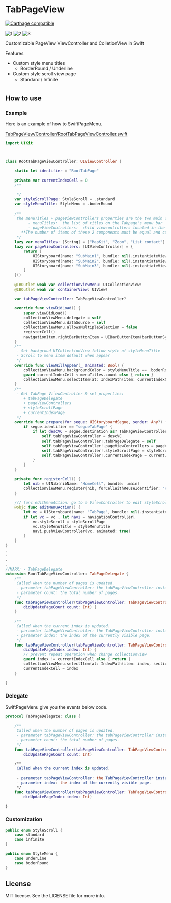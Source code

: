 TabPageView
===================================


[![Carthage compatible](https://img.shields.io/badge/Carthage-compatible-4BC51D.svg?style=flat)](https://github.com/hsylife/SwiftyPickerPopover)

![1](https://github.com/xuantrieu0810/TabPageView/blob/main/screen-shot/tabpage-border-menu.png)
![2](https://github.com/xuantrieu0810/TabPageView/blob/main/screen-shot/tabpage-underline-menu.png)
![3](https://github.com/xuantrieu0810/TabPageView/blob/main/screen-shot/setting-tabpage.png)

Customizable PageView ViewController and ColletionView in Swift

Features


- Custom style menu titles
  + BorderRound / Underline
- Custom style scroll view page
  + Standard / Infinite
#
## How to use

### Example

Here is an example of how to SwiftPageMenu.

[TabPageView/Controller/RootTabPageViewController.swift](https://github.com/xuantrieu0810/TabPageView/blob/main/TabPageView/Controller/RootTabPageViewController.swift)

```swift
import UIKit



class RootTabPageViewController: UIViewController {
    
    static let identifier = "RootTabPage"
    
    private var currentIndexCell = 0
    /**
     
     */
    var styleScrollPage: StyleScroll = .standard
    var styleMenuTitle: StyleMenu = .boderRound
    
    /**
     the menuTitles + pageViewControllers properties are the two main components of the Tabpage
          - menuTitles:  the list of titles on the Tabpage's menu bar
          - pageViewControllers:  child viewcontrollers located in the Tabpage corresponding to the titles on the menu bar
       **The number of items of these 2 components must be equal and correspond to each other in terms of position in the array
     */
    lazy var menuTitles: [String] = ["MapKit", "Zoom", "List contact"]
    lazy var pageViewControllers: [UIViewController] = {
        return [
            UIStoryboard(name: "SubMain1", bundle: nil).instantiateViewController(withIdentifier: "FirstViewController") as! FirstViewController,
            UIStoryboard(name: "SubMain2", bundle: nil).instantiateViewController(withIdentifier: "SecondViewController") as! SecondViewController,
            UIStoryboard(name: "SubMain3", bundle: nil).instantiateViewController(withIdentifier: "ThirdViewController") as! ThirdViewController
        ]
    }()
    
    @IBOutlet weak var collectionViewMenu: UICollectionView!
    @IBOutlet weak var containerView: UIView!
    
    var tabPageViewController: TabPageViewController?
    
    override func viewDidLoad() {
        super.viewDidLoad()
        collectionViewMenu.delegate = self
        collectionViewMenu.dataSource = self
        collectionViewMenu.allowsMultipleSelection = false
        registerCell()
        navigationItem.rightBarButtonItem = UIBarButtonItem(barButtonSystemItem: .edit, target: self, action: #selector(editMenuAction))
    }
    /**
     - Set backgroud UICollectionView follow style of styleMenuTitle
     - Scroll to menu item default when appear
     */
    override func viewWillAppear(_ animated: Bool) {
        collectionViewMenu.backgroundColor = styleMenuTitle == .boderRound ? .blue : .white
        guard currentIndexCell < menuTitles.count else { return }
        collectionViewMenu.selectItem(at: IndexPath(item: currentIndexCell, section: 0), animated: true, scrollPosition: .centeredHorizontally)
    }
    /**
     - Get TabPage VỉewController & set properties:
        + tabPageDelegate
        + pageViewControllers
        + styleScrollPage
        + currentIndexPage
     */
    override func prepare(for segue: UIStoryboardSegue, sender: Any?) {
        if segue.identifier == "segueTabPage" {
            if let descVC = segue.destination as? TabPageViewController {
                self.tabPageViewController = descVC
                self.tabPageViewController!.tabPageDelegate = self
                self.tabPageViewController!.pageViewControllers = pageViewControllers
                self.tabPageViewController!.styleScrollPage = styleScrollPage
                self.tabPageViewController!.currentIndexPage = currentIndexCell
            }
        }
    }
    
    private func registerCell() {
        let nib = UINib(nibName: "HomeCell", bundle: .main)
        collectionViewMenu.register(nib, forCellWithReuseIdentifier: "HomeCell")
    }
    
    /// func editMenuAction: go to a VỉewController to edit styleScroll and styleMenuTitle
    @objc func editMenuAction() {
        let vc = UIStoryboard(name: "TabPage", bundle: nil).instantiateViewController(withIdentifier: SettingTabPageViewController.identifier) as? SettingTabPageViewController
        if let vc = vc , let navi = navigationController{
            vc.styleScroll = styleScrollPage
            vc.styleMenuTitle = styleMenuTitle
            navi.pushViewController(vc, animated: true)
        }
    }
}
.
.
.
.
//MARK: - TabPageDelegate
extension RootTabPageViewController: TabPageDelegate {
    /**
     Called when the number of pages is updated.
     - parameter tabPageViewController: the tabPageViewController instance
     - parameter count: the total number of pages.
     */
    func tabPageViewController(tabPageViewController: TabPageViewController,
        didUpdatePageCount count: Int) {
    }
    
    /**
     Called when the current index is updated.
     - parameter tabPageViewController: the TabPageViewController instance
     - parameter index: the index of the currently visible page.
     */
    func tabPageViewController(tabPageViewController: TabPageViewController,
        didUpdatePageIndex index: Int) {
        // prevent repeat operation when change collectionview
        guard index != currentIndexCell else { return }
        collectionViewMenu.selectItem(at: IndexPath(item: index, section: 0), animated: true, scrollPosition: .centeredHorizontally)
        currentIndexCell = index
    }
    
}
```



### Delegate

SwiftPageMenu give you the events below code.

```swift
protocol TabPageDelegate: class {
    
    /**
     Called when the number of pages is updated.
     - parameter tabPageViewController: the tabPageViewController instance
     - parameter count: the total number of pages.
     */
    func tabPageViewController(tabPageViewController: TabPageViewController,
        didUpdatePageCount count: Int)
    
    /**
     Called when the current index is updated.
     
     - parameter tabPageViewController: the TabPageViewController instance
     - parameter index: the index of the currently visible page.
     */
    func tabPageViewController(tabPageViewController: TabPageViewController,
        didUpdatePageIndex index: Int)
    
}
```

### Customization

```swift
public enum StyleScroll {
    case standard
    case infinite
}

public enum StyleMenu {
    case underLine
    case boderRound
}
```

## License

MIT license. See the LICENSE file for more info.

